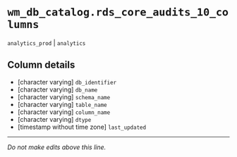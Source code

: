 # `wm_db_catalog.rds_core_audits_10_columns`
`analytics_prod` | `analytics`

## Column details
* [character varying] `db_identifier`
* [character varying] `db_name`
* [character varying] `schema_name`
* [character varying] `table_name`
* [character varying] `column_name`
* [character varying] `dtype`
* [timestamp without time zone] `last_updated`

-------------------------------------------------------------------------------
*Do not make edits above this line.*
